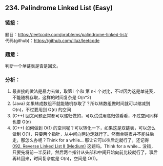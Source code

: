 ## 234. Palindrome Linked List (Easy)

### **链接**：
题目：https://leetcode.com/problems/palindrome-linked-list/  
代码(github)：https://github.com/illuz/leetcode

### **题意**：
判断一个单链表是否是回文。

### **分析**：

1. 最直接的做法是暴力去做，取第 i 个和 第 n-i 个对比，不过因为这是单链表，不能随机存取，这样的时间复杂是 O(n*2)
2. (Java) 如果转成数组不就能随机存取了？所以转数组做时间就可以缩减到 O(n)，不过要用到 O(n) 的空间
3. (C++) 回文问题正常都可以递归做的，可以试试用递归做看看，不过空间同样也要 O(n)
4. (C++) 如何做到 O(1) 的空间呢？可以转化一下，如果这是双链表，可以怎么做到 O(1)，只要两个指针，从中间向两边走就行了。然而单链表并不能往后走，那怎么办呢？Think for a while... 那让它可以往后走就行了，还记得 [092. Reverse Linked List II (Medium)](https://leetcode.com/problems/Reverse-Linked-List-II/) 这题吗。Think for a while... 没错，只要先将前一半反转，然后两个指针从头部和中间开始向前比较就行了，事后再转回来，时间复杂度是 O(n)，空间是 O(1)。
